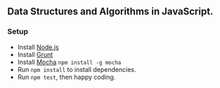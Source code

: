 ## Data Structures and Algorithms in JavaScript.

### Setup
* Install [Node.js](https://nodejs.org/)
* Install [Grunt](http://gruntjs.com/)
* Install [Mocha](http://mochajs.org/) `npm install -g mocha`
* Run `npm install` to install dependencies.
* Run `npm test`, then happy coding.
